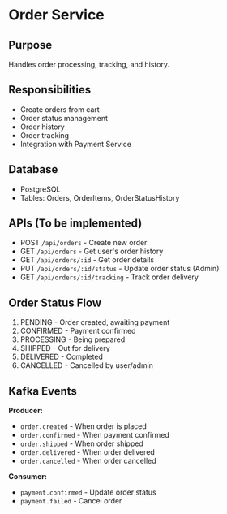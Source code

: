# Order Service

## Purpose
Handles order processing, tracking, and history.

## Responsibilities
- Create orders from cart
- Order status management
- Order history
- Order tracking
- Integration with Payment Service

## Database
- PostgreSQL
- Tables: Orders, OrderItems, OrderStatusHistory

## APIs (To be implemented)
- POST `/api/orders` - Create new order
- GET `/api/orders` - Get user's order history
- GET `/api/orders/:id` - Get order details
- PUT `/api/orders/:id/status` - Update order status (Admin)
- GET `/api/orders/:id/tracking` - Track order delivery

## Order Status Flow
1. PENDING - Order created, awaiting payment
2. CONFIRMED - Payment confirmed
3. PROCESSING - Being prepared
4. SHIPPED - Out for delivery
5. DELIVERED - Completed
6. CANCELLED - Cancelled by user/admin

## Kafka Events
**Producer:**
- `order.created` - When order is placed
- `order.confirmed` - When payment confirmed
- `order.shipped` - When order shipped
- `order.delivered` - When order delivered
- `order.cancelled` - When order cancelled

**Consumer:**
- `payment.confirmed` - Update order status
- `payment.failed` - Cancel order

